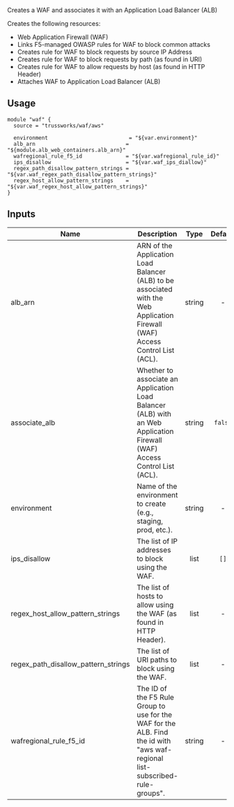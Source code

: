 <!-- BEGINNING OF PRE-COMMIT-TERRAFORM DOCS HOOK -->
Creates a WAF and associates it with an Application Load Balancer (ALB)

Creates the following resources:

* Web Application Firewall (WAF)
* Links F5-managed OWASP rules for WAF to block common attacks
* Creates rule for WAF to block requests by source IP Address
* Creates rule for WAF to block requests by path (as found in URI)
* Creates rule for WAF to allow requests by host (as found in HTTP Header)
* Attaches WAF to Application Load Balancer (ALB)


## Usage

```hcl
module "waf" {
  source = "trussworks/waf/aws"

  environment                          = "${var.environment}"
  alb_arn                             = "${module.alb_web_containers.alb_arn}"
  wafregional_rule_f5_id              = "${var.wafregional_rule_id}"
  ips_disallow                        = "${var.waf_ips_diallow}"
  regex_path_disallow_pattern_strings = "${var.waf_regex_path_disallow_pattern_strings}"
  regex_host_allow_pattern_strings    = "${var.waf_regex_host_allow_pattern_strings}"
}
```

## Inputs

| Name | Description | Type | Default | Required |
|------|-------------|:----:|:-----:|:-----:|
| alb\_arn | ARN of the Application Load Balancer (ALB) to be associated with the Web Application Firewall (WAF) Access Control List (ACL). | string | - | yes |
| associate\_alb | Whether to associate an Application Load Balancer (ALB) with an Web Application Firewall (WAF) Access Control List (ACL). | string | `false` | no |
| environment | Name of the environment to create (e.g., staging, prod, etc.). | string | - | yes |
| ips\_disallow | The list of IP addresses to block using the WAF. | list | `[]` | no |
| regex\_host\_allow\_pattern\_strings | The list of hosts to allow using the WAF (as found in HTTP Header). | list | - | yes |
| regex\_path\_disallow\_pattern\_strings | The list of URI paths to block using the WAF. | list | - | yes |
| wafregional\_rule\_f5\_id | The ID of the F5 Rule Group to use for the WAF for the ALB.  Find the id with "aws waf-regional list-subscribed-rule-groups". | string | - | yes |

<!-- END OF PRE-COMMIT-TERRAFORM DOCS HOOK -->
